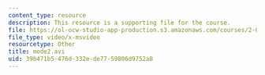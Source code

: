 ```yaml
---
content_type: resource
description: This resource is a supporting file for the course.
file: https://ol-ocw-studio-app-production.s3.amazonaws.com/courses/2-092-finite-element-analysis-of-solids-and-fluids-i-fall-2009/39b471b5476d332ede7759806d9752a8_mode2.avi
file_type: video/x-msvideo
resourcetype: Other
title: mode2.avi
uid: 39b471b5-476d-332e-de77-59806d9752a8
---
```

